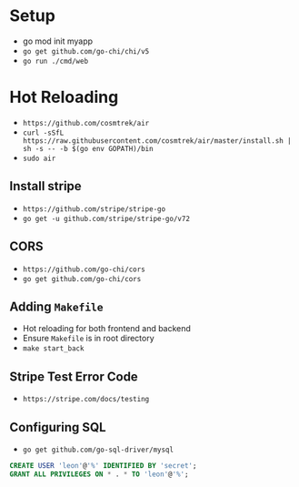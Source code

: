 # Setup

- go mod init myapp
- `go get github.com/go-chi/chi/v5`
- `go run ./cmd/web`

# Hot Reloading

- `https://github.com/cosmtrek/air`
- `curl -sSfL https://raw.githubusercontent.com/cosmtrek/air/master/install.sh | sh -s -- -b $(go env GOPATH)/bin`
- `sudo air`

## Install stripe

- `https://github.com/stripe/stripe-go`
- `go get -u github.com/stripe/stripe-go/v72`

## CORS

- `https://github.com/go-chi/cors`
- `go get github.com/go-chi/cors`

## Adding `Makefile`

- Hot reloading for both frontend and backend
- Ensure `Makefile` is in root directory
- `make start_back`

## Stripe Test Error Code

- `https://stripe.com/docs/testing`

## Configuring SQL

- `go get github.com/go-sql-driver/mysql`

```sql
CREATE USER 'leon'@'%' IDENTIFIED BY 'secret';
GRANT ALL PRIVILEGES ON * . * TO 'leon'@'%';
```
